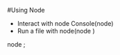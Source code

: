#Using Node

* Interact with node Console(node)
* Run a file with node(node <filename>)


node <fileName>;

